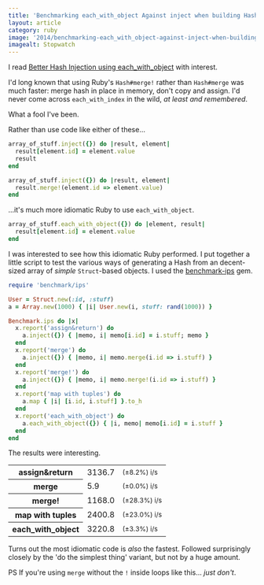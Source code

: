```yaml
---
title: 'Benchmarking each_with_object Against inject when building Hashes from Arrays'
layout: article
category: ruby
image: '2014/benchmarking-each_with_object-against-inject-when-building-hashes-from-arrays'
imagealt: Stopwatch
---
```


I read [Better Hash Injection using each_with_object](http://technology.customink.com/blog/2014/10/14/better-hash-injection-using-each-with-object/) with interest.

I'd long known that using Ruby's `Hash#merge!` rather than `Hash#merge` was much faster: merge hash in place in memory, don't copy and assign. I'd never come across `each_with_index` in the wild, _at least and remembered_.

What a fool I've been.

Rather than use code like either of these...

```ruby
array_of_stuff.inject({}) do |result, element|
  result[element.id] = element.value
  result
end

array_of_stuff.inject({}) do |result, element|
  result.merge!(element.id => element.value)
end
```

...it's much more idiomatic Ruby to use `each_with_object`.

```ruby
array_of_stuff.each_with_object({}) do |element, result|
  result[element.id] = element.value
end
```

I was interested to see how this idiomatic Ruby performed. I put together a little script to test the various ways of generating a Hash from an decent-sized array of _simple_ `Struct`-based objects. I used the [benchmark-ips](https://github.com/evanphx/benchmark-ips) gem.

```ruby
require 'benchmark/ips'

User = Struct.new(:id, :stuff)
a = Array.new(1000) { |i| User.new(i, stuff: rand(1000)) }

Benchmark.ips do |x|
  x.report('assign&return') do
    a.inject({}) { |memo, i| memo[i.id] = i.stuff; memo }
  end
  x.report('merge') do
    a.inject({}) { |memo, i| memo.merge(i.id => i.stuff) }
  end
  x.report('merge!') do
    a.inject({}) { |memo, i| memo.merge!(i.id => i.stuff) }
  end
  x.report('map with tuples') do
    a.map { |i| [i.id, i.stuff] }.to_h
  end
  x.report('each_with_object') do
    a.each_with_object({}) { |i, memo| memo[i.id] = i.stuff }
  end
end
```

The results were interesting.

<table>
<tr>
  <th>assign&return</th>
  <td class="numeric">3136.7</td><td class="numeric"><small>(±8.2%) i/s</small></td>
</tr>
<tr>
  <th>merge</th>
  <td class="numeric">5.9</td><td class="numeric"><small>(±0.0%) i/s</small></td>
</tr>
<tr>
  <th>merge!</th>
  <td class="numeric">1168.0</td><td class="numeric"><small>(±28.3%) i/s</small></td>
</tr>
<tr>
  <th>map with tuples</th>
  <td class="numeric">2400.8</td><td class="numeric"><small>(±23.0%) i/s</small></td>
</tr>
<tr>
  <th>each_with_object</th>
  <td class="numeric">3220.8</td><td class="numeric"><small>(±3.3%) i/s</small></td>
</tr>
</table>

Turns out the most idiomatic code is _also_ the fastest. Followed surprisingly closely by the 'do the simplest thing' variant, but not by a huge amount.

PS If you're using `merge` without the `!` inside loops like this... _just don't_.
